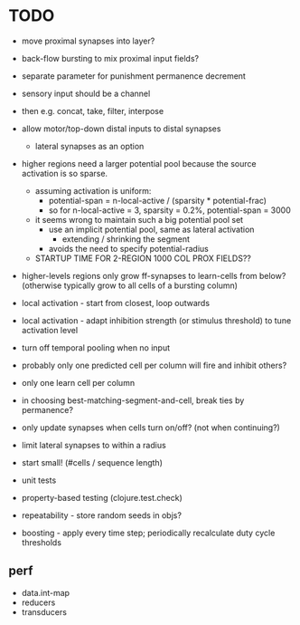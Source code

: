 # TODO

* move proximal synapses into layer?

* back-flow bursting to mix proximal input fields?

* separate parameter for punishment permanence decrement

* sensory input should be a channel
* then e.g. concat, take, filter, interpose

* allow motor/top-down distal inputs to distal synapses
  * lateral synapses as an option

* higher regions need a larger potential pool because the source
  activation is so sparse.
  * assuming activation is uniform:
    * potential-span = n-local-active / (sparsity * potential-frac)
    * so for n-local-active = 3, sparsity = 0.2%, potential-span = 3000
  * it seems wrong to maintain such a big potential pool set
    * use an implicit potential pool, same as lateral activation
      * extending / shrinking the segment
    * avoids the need to specify potential-radius
  * STARTUP TIME FOR 2-REGION 1000 COL PROX FIELDS??

* higher-levels regions only grow ff-synapses to learn-cells from below?
  (otherwise typically grow to all cells of a bursting column)

* local activation - start from closest, loop outwards
* local activation - adapt inhibition strength (or stimulus threshold)  to tune activation level

* turn off temporal pooling when no input

* probably only one predicted cell per column will fire and inhibit others?
* only one learn cell per column

* in choosing best-matching-segment-and-cell, break ties by permanence?

* only update synapses when cells turn on/off? (not when continuing?)

* limit lateral synapses to within a radius

* start small! (#cells / sequence length)

* unit tests
* property-based testing (clojure.test.check)
* repeatability - store random seeds in objs?

* boosting - apply every time step; periodically recalculate duty cycle thresholds

## perf

* data.int-map
* reducers
* transducers
